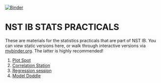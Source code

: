 [![Binder](https://mybinder.org/badge_logo.svg)](https://mybinder.org/v2/gh/esdalmaijer/NST-IB_2020-2021/master)

NST IB STATS PRACTICALS
=======================

These are materials for the statistics practicals that are part of NST IB. You can view static versions here, or walk through interactive versions via [mybinder.org](https://mybinder.org/v2/gh/esdalmaijer/NST-IB_2020-2021/master). The latter is highly recommended!

1. [Plot Spot](01_plot_spot.ipynb)
2. [Correlation Station](02_correlation_station.ipynb)
3. [Regression session](03_regression_session.ipynb)
4. [Model Doddle](04_model_doddle.ipynb)




